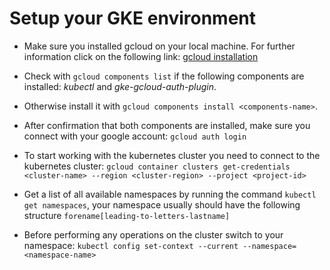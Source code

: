 # Setup your GKE environment

- Make sure you installed gcloud on your local machine. For further information click on the following link: [gcloud installation](https://cloud.google.com/sdk/docs/install?hl=de#deb)

- Check with ```gcloud components list``` if the following components are installed: *kubectl* and *gke-gcloud-auth-plugin*.

- Otherwise install it with ```gcloud components install <components-name>```.

- After confirmation that both components are installed, make sure you connect with your google account: ```gcloud auth login```

- To start working with the kubernetes cluster you need to connect to the kubernetes cluster: ```gcloud container clusters get-credentials <cluster-name> --region <cluster-region> --project <project-id>```

- Get a list of all available namespaces by running the command `kubectl get namespaces`, your namespace usually should have the following structure `forename[leading-to-letters-lastname]`

- Before performing any operations on the cluster switch to your namespace: ```kubectl config set-context --current --namespace=<namespace-name>```

